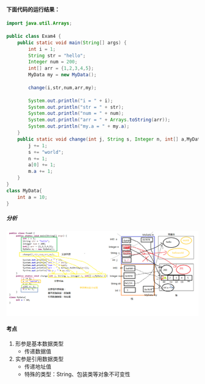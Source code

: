 #### 下面代码的运行结果：

```java
import java.util.Arrays;

public class Exam4 {
	public static void main(String[] args) {
		int i = 1;
		String str = "hello";
		Integer num = 200;
		int[] arr = {1,2,3,4,5};
		MyData my = new MyData();
		
		change(i,str,num,arr,my);
		
		System.out.println("i = " + i);
		System.out.println("str = " + str);
		System.out.println("num = " + num);
		System.out.println("arr = " + Arrays.toString(arr));
		System.out.println("my.a = " + my.a);
	}
	public static void change(int j, String s, Integer n, int[] a,MyData m){
		j += 1;
		s += "world";
		n += 1;
		a[0] += 1;
		m.a += 1;
	}
}
class MyData{
	int a = 10;
}
```

##### 分析

![方法传递机制](./img/方法的参数传递机制.png)

#### 考点

1. 形参是基本数据类型
   - 传递数据值
2. 实参是引用数据类型
   - 传递地址值
   - 特殊的类型：String、包装类等对象不可变性